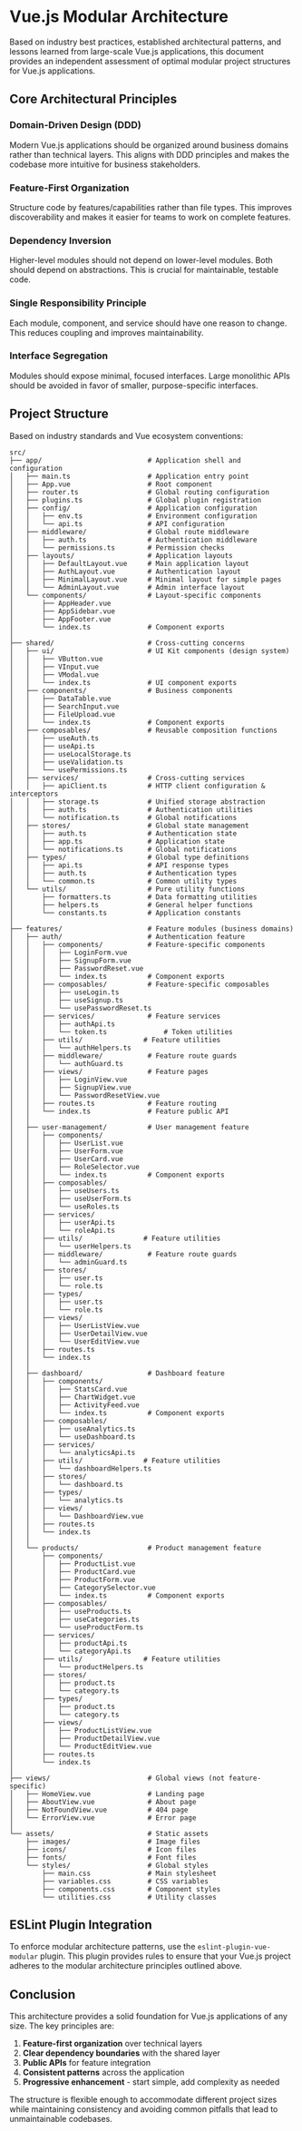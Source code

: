 # Vue.js Modular Architecture

Based on industry best practices, established architectural patterns, and lessons learned from large-scale Vue.js applications, this document provides an independent assessment of optimal modular project structures for Vue.js applications.

## Core Architectural Principles

### Domain-Driven Design (DDD)

Modern Vue.js applications should be organized around business domains rather than technical layers. This aligns with DDD principles and makes the codebase more intuitive for business stakeholders.

### Feature-First Organization

Structure code by features/capabilities rather than file types. This improves discoverability and makes it easier for teams to work on complete features.

### Dependency Inversion

Higher-level modules should not depend on lower-level modules. Both should depend on abstractions. This is crucial for maintainable, testable code.

### Single Responsibility Principle

Each module, component, and service should have one reason to change. This reduces coupling and improves maintainability.

### Interface Segregation

Modules should expose minimal, focused interfaces. Large monolithic APIs should be avoided in favor of smaller, purpose-specific interfaces.

## Project Structure

Based on industry standards and Vue ecosystem conventions:

```text
src/
├── app/                          # Application shell and configuration
│   ├── main.ts                   # Application entry point
│   ├── App.vue                   # Root component
│   ├── router.ts                 # Global routing configuration
│   ├── plugins.ts                # Global plugin registration
│   ├── config/                   # Application configuration
│   │   ├── env.ts                # Environment configuration
│   │   └── api.ts                # API configuration
│   ├── middleware/               # Global route middleware
│   │   ├── auth.ts               # Authentication middleware
│   │   └── permissions.ts        # Permission checks
│   ├── layouts/                  # Application layouts
│   │   ├── DefaultLayout.vue     # Main application layout
│   │   ├── AuthLayout.vue        # Authentication layout
│   │   ├── MinimalLayout.vue     # Minimal layout for simple pages
│   │   └── AdminLayout.vue       # Admin interface layout
│   └── components/               # Layout-specific components
│       ├── AppHeader.vue
│       ├── AppSidebar.vue
│       ├── AppFooter.vue
│       └── index.ts              # Component exports
│
├── shared/                       # Cross-cutting concerns
│   ├── ui/                       # UI Kit components (design system)
│   │   ├── VButton.vue
│   │   ├── VInput.vue
│   │   ├── VModal.vue
│   │   └── index.ts              # UI component exports
│   ├── components/               # Business components
│   │   ├── DataTable.vue
│   │   ├── SearchInput.vue
│   │   ├── FileUpload.vue
│   │   └── index.ts              # Component exports
│   ├── composables/              # Reusable composition functions
│   │   ├── useAuth.ts
│   │   ├── useApi.ts
│   │   ├── useLocalStorage.ts
│   │   ├── useValidation.ts
│   │   └── usePermissions.ts
│   ├── services/                 # Cross-cutting services
│   │   ├── apiClient.ts          # HTTP client configuration & interceptors
│   │   ├── storage.ts            # Unified storage abstraction
│   │   ├── auth.ts               # Authentication utilities
│   │   └── notification.ts       # Global notifications
│   ├── stores/                   # Global state management
│   │   ├── auth.ts               # Authentication state
│   │   ├── app.ts                # Application state
│   │   └── notifications.ts      # Global notifications
│   ├── types/                    # Global type definitions
│   │   ├── api.ts                # API response types
│   │   ├── auth.ts               # Authentication types
│   │   └── common.ts             # Common utility types
│   └── utils/                    # Pure utility functions
│       ├── formatters.ts         # Data formatting utilities
│       ├── helpers.ts            # General helper functions
│       └── constants.ts          # Application constants
│
├── features/                     # Feature modules (business domains)
│   ├── auth/                     # Authentication feature
│   │   ├── components/           # Feature-specific components
│   │   │   ├── LoginForm.vue
│   │   │   ├── SignupForm.vue
│   │   │   ├── PasswordReset.vue
│   │   │   └── index.ts          # Component exports
│   │   ├── composables/          # Feature-specific composables
│   │   │   ├── useLogin.ts
│   │   │   ├── useSignup.ts
│   │   │   └── usePasswordReset.ts
│   │   ├── services/             # Feature services
│   │   │   ├── authApi.ts
│   │   │   └── token.ts              # Token utilities
│   │   ├── utils/               # Feature utilities
│   │   │   └── authHelpers.ts
│   │   ├── middleware/           # Feature route guards
│   │   │   └── authGuard.ts
│   │   ├── views/                # Feature pages
│   │   │   ├── LoginView.vue
│   │   │   ├── SignupView.vue
│   │   │   └── PasswordResetView.vue
│   │   ├── routes.ts             # Feature routing
│   │   └── index.ts              # Feature public API
│   │
│   ├── user-management/          # User management feature
│   │   ├── components/
│   │   │   ├── UserList.vue
│   │   │   ├── UserForm.vue
│   │   │   ├── UserCard.vue
│   │   │   ├── RoleSelector.vue
│   │   │   └── index.ts          # Component exports
│   │   ├── composables/
│   │   │   ├── useUsers.ts
│   │   │   ├── useUserForm.ts
│   │   │   └── useRoles.ts
│   │   ├── services/
│   │   │   ├── userApi.ts
│   │   │   └── roleApi.ts
│   │   ├── utils/               # Feature utilities
│   │   │   └── userHelpers.ts
│   │   ├── middleware/           # Feature route guards
│   │   │   └── adminGuard.ts
│   │   ├── stores/
│   │   │   ├── user.ts
│   │   │   └── role.ts
│   │   ├── types/
│   │   │   ├── user.ts
│   │   │   └── role.ts
│   │   ├── views/
│   │   │   ├── UserListView.vue
│   │   │   ├── UserDetailView.vue
│   │   │   └── UserEditView.vue
│   │   ├── routes.ts
│   │   └── index.ts
│   │
│   ├── dashboard/                # Dashboard feature
│   │   ├── components/
│   │   │   ├── StatsCard.vue
│   │   │   ├── ChartWidget.vue
│   │   │   ├── ActivityFeed.vue
│   │   │   └── index.ts          # Component exports
│   │   ├── composables/
│   │   │   ├── useAnalytics.ts
│   │   │   └── useDashboard.ts
│   │   ├── services/
│   │   │   └── analyticsApi.ts
│   │   ├── utils/               # Feature utilities
│   │   │   └── dashboardHelpers.ts
│   │   ├── stores/
│   │   │   └── dashboard.ts
│   │   ├── types/
│   │   │   └── analytics.ts
│   │   ├── views/
│   │   │   └── DashboardView.vue
│   │   ├── routes.ts
│   │   └── index.ts
│   │
│   └── products/                 # Product management feature
│       ├── components/
│       │   ├── ProductList.vue
│       │   ├── ProductCard.vue
│       │   ├── ProductForm.vue
│       │   ├── CategorySelector.vue
│       │   └── index.ts          # Component exports
│       ├── composables/
│       │   ├── useProducts.ts
│       │   ├── useCategories.ts
│       │   └── useProductForm.ts
│       ├── services/
│       │   ├── productApi.ts
│       │   └── categoryApi.ts
│       ├── utils/               # Feature utilities
│       │   └── productHelpers.ts
│       ├── stores/
│       │   ├── product.ts
│       │   └── category.ts
│       ├── types/
│       │   ├── product.ts
│       │   └── category.ts
│       ├── views/
│       │   ├── ProductListView.vue
│       │   ├── ProductDetailView.vue
│       │   └── ProductEditView.vue
│       ├── routes.ts
│       └── index.ts
│
├── views/                        # Global views (not feature-specific)
│   ├── HomeView.vue              # Landing page
│   ├── AboutView.vue             # About page
│   ├── NotFoundView.vue          # 404 page
│   └── ErrorView.vue             # Error page
│
└── assets/                       # Static assets
    ├── images/                   # Image files
    ├── icons/                    # Icon files
    ├── fonts/                    # Font files
    └── styles/                   # Global styles
        ├── main.css              # Main stylesheet
        ├── variables.css         # CSS variables
        ├── components.css        # Component styles
        └── utilities.css         # Utility classes
```

## ESLint Plugin Integration

To enforce modular architecture patterns, use the `eslint-plugin-vue-modular` plugin. This plugin provides rules to ensure that your Vue.js project adheres to the modular architecture principles outlined above.

## Conclusion

This architecture provides a solid foundation for Vue.js applications of any size. The key principles are:

1. **Feature-first organization** over technical layers
2. **Clear dependency boundaries** with the shared layer
3. **Public APIs** for feature integration
4. **Consistent patterns** across the application
5. **Progressive enhancement** - start simple, add complexity as needed

The structure is flexible enough to accommodate different project sizes while maintaining consistency and avoiding common pitfalls that lead to unmaintainable codebases.
